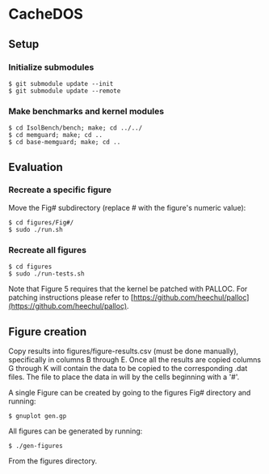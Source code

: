 # CacheDOS

## Setup

### Initialize submodules

	$ git submodule update --init
	$ git submodule update --remote

### Make benchmarks and kernel modules
	
	$ cd IsolBench/bench; make; cd ../../
	$ cd memguard; make; cd ..
	$ cd base-memguard; make; cd ..

## Evaluation

### Recreate a specific figure

Move the Fig# subdirectory (replace # with the figure's numeric value):

	$ cd figures/Fig#/
	$ sudo ./run.sh

### Recreate all figures

	$ cd figures
	$ sudo ./run-tests.sh


Note that Figure 5 requires that the kernel be patched with PALLOC. For
patching instructions please refer to [https://github.com/heechul/palloc](https://github.com/heechul/palloc).

## Figure creation

Copy results into figures/figure-results.csv (must be done manually),
specifically in columns B through E. Once all the results are copied
columns G through K will contain the data to be copied to the corresponding
.dat files. The file to place the data in will by the cells beginning with a '#'.

A single Figure can be created by going to the figures Fig# directory and running:

	$ gnuplot gen.gp

All figures can be generated by running:

	$ ./gen-figures

From the figures directory.
